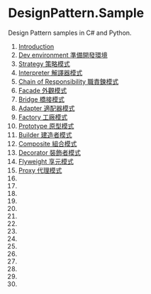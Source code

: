 # DesignPattern.Sample

Design Pattern samples in C# and Python. 

1. [Introduction](https://github.com/KarateJB/eBooks/tree/master/Design%20Patterns/01.%20Introduction)
2. [Dev environment 準備開發環境](https://github.com/KarateJB/eBooks/tree/master/Design%20Patterns/02.%20Dev%20environment)
3. [Strategy 策略模式](https://github.com/KarateJB/eBooks/tree/master/Design%20Patterns/03.%20Strategy)
4. [Interpreter 解譯器模式](https://github.com/KarateJB/eBooks/tree/master/Design%20Patterns/04.%20Interpreter)
5. [Chain of Responsibility 職責鍊模式](https://github.com/KarateJB/eBooks/tree/master/Design%20Patterns/05.%20Chain%20of%20Responsibility)
6. [Facade 外觀模式](https://github.com/KarateJB/eBooks/tree/master/Design%20Patterns/06.%20Facade)
7. [Bridge 橋接模式](https://github.com/KarateJB/eBooks/tree/master/Design%20Patterns/07.%20Bridge)
8. [Adapter 適配器模式](https://github.com/KarateJB/eBooks/tree/master/Design%20Patterns/08.%20Adapter)
9. [Factory 工廠模式](https://github.com/KarateJB/eBooks/tree/master/Design%20Patterns/09.%20Factory)
10. [Prototype 原型模式](https://github.com/KarateJB/eBooks/tree/master/Design%20Patterns/10.%20Prototype)
11. [Builder 建造者模式](https://github.com/KarateJB/eBooks/tree/master/Design%20Patterns/11.%20Builder)
12. [Composite 組合模式](https://github.com/KarateJB/eBooks/tree/master/Design%20Patterns/12.%20Composite)
13. [Decorator 裝飾者模式](https://github.com/KarateJB/eBooks/tree/master/Design%20Patterns/13.%20Decorator)
14. [Flyweight 享元模式](https://github.com/KarateJB/eBooks/tree/master/Design%20Patterns/14.%20Flyweight)
15. [Proxy 代理模式](https://github.com/KarateJB/eBooks/tree/master/Design%20Patterns/15.%20Proxy)
16. []()
17. []()
18. []()
19. []()
20. []()
21. []()
22. []()
23. []()
24. []()
25. []()
26. []()
27. []()
28. []()
29. []()
30. []()

